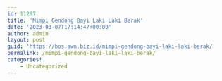 ```yaml
---
id: 11297
title: 'Mimpi Gendong Bayi Laki Laki Berak'
date: '2023-03-07T17:14:47+00:00'
author: admin
layout: post
guid: 'https://bos.awn.biz.id/mimpi-gendong-bayi-laki-laki-berak/'
permalink: /mimpi-gendong-bayi-laki-laki-berak/
categories:
    - Uncategorized
---
```


